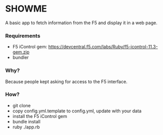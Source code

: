 # SHOWME  
  
A basic app to fetch information from the F5 and display it in a web page.

### Requirements
  
- F5 iControl gem: https://devcentral.f5.com/labs/Ruby/f5-icontrol-11.3-gem.zip  
- bundler  

### Why?
  
Because people kept asking for access to the F5 interface.  

### How?  

- git clone
- copy config.yml.template to config.yml, update with your data
- install the F5 iControl gem
- bundle install
- ruby ./app.rb
